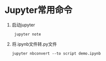 # Jupyter常用命令

1. 启动jupyter

        jupyter note 

 2. 将.ipynb文件转.py文件

        jupyter nbconvert --to script demo.ipynb  